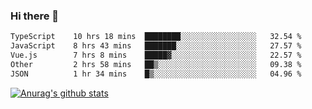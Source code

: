 ### Hi there 👋



<!--
**webB1an/webB1an** is a ✨ _special_ ✨ repository because its `README.md` (this file) appears on your GitHub profile.

Here are some ideas to get you started:

- 🔭 I’m currently working on ...
- 🌱 I’m currently learning ...
- 👯 I’m looking to collaborate on ...
- 🤔 I’m looking for help with ...
- 💬 Ask me about ...
- 📫 How to reach me: ...
- 😄 Pronouns: ...
- ⚡ Fun fact: ...
-->

<!--START_SECTION:waka-->

```txt
TypeScript    10 hrs 18 mins  ████████░░░░░░░░░░░░░░░░░   32.54 %
JavaScript    8 hrs 43 mins   ███████░░░░░░░░░░░░░░░░░░   27.57 %
Vue.js        7 hrs 8 mins    █████▓░░░░░░░░░░░░░░░░░░░   22.57 %
Other         2 hrs 58 mins   ██▒░░░░░░░░░░░░░░░░░░░░░░   09.38 %
JSON          1 hr 34 mins    █▒░░░░░░░░░░░░░░░░░░░░░░░   04.96 %
```

<!--END_SECTION:waka-->


[![Anurag's github stats](https://github-readme-stats.vercel.app/api?username=webB1an&show_icons=true&theme=radical)](https://github.com/anuraghazra/github-readme-stats)

